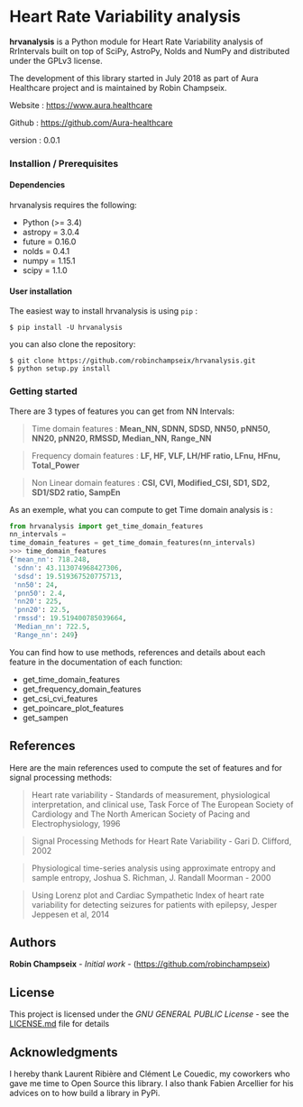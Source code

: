 # Heart Rate Variability analysis

**hrvanalysis** is a Python module for Heart Rate Variability analysis of RrIntervals built on top of SciPy, AstroPy, Nolds and NumPy and distributed under the GPLv3 license.

The development of this library started in July 2018 as part of Aura Healthcare project and is maintained by Robin Champseix.

Website : https://www.aura.healthcare 

Github : https://github.com/Aura-healthcare

version : 0.0.1


### Installion / Prerequisites

#### Dependencies

hrvanalysis requires the following:
- Python (>= 3.4)
- astropy = 3.0.4
- future = 0.16.0
- nolds = 0.4.1
- numpy = 1.15.1
- scipy = 1.1.0

#### User installation

The easiest way to install hrvanalysis is using ``pip`` :

    $ pip install -U hrvanalysis

you can also clone the repository:

    $ git clone https://github.com/robinchampseix/hrvanalysis.git
    $ python setup.py install

### Getting started 

There are 3 types of features you can get from NN Intervals: 

> Time domain features : **Mean_NN, SDNN, SDSD, NN50, pNN50, NN20, pNN20, RMSSD, Median_NN, Range_NN**

> Frequency domain features : **LF, HF, VLF, LH/HF ratio, LFnu, HFnu, Total_Power**

> Non Linear domain features : **CSI, CVI, Modified_CSI, SD1, SD2, SD1/SD2 ratio, SampEn**

As an exemple, what you can compute to get Time domain analysis is :

```python
from hrvanalysis import get_time_domain_features
nn_intervals = 
time_domain_features = get_time_domain_features(nn_intervals)
>>> time_domain_features
{'mean_nn': 718.248,
 'sdnn': 43.113074968427306,
 'sdsd': 19.519367520775713,
 'nn50': 24,
 'pnn50': 2.4,
 'nn20': 225,
 'pnn20': 22.5,
 'rmssd': 19.519400785039664,
 'Median_nn': 722.5,
 'Range_nn': 249}
```

You can find how to use methods, references and details about each feature in the documentation of each function:
- get_time_domain_features
- get_frequency_domain_features
- get_csi_cvi_features
- get_poincare_plot_features
- get_sampen

## References

Here are the main references used to compute the set of features and for signal processing methods:

> Heart rate variability - Standards of measurement, physiological interpretation, and clinical use, Task Force of The European Society of Cardiology and The North American Society of Pacing and Electrophysiology, 1996
    
> Signal Processing Methods for Heart Rate Variability - Gari D. Clifford, 2002

> Physiological time-series analysis using approximate entropy and sample entropy, Joshua S. Richman, J. Randall Moorman - 2000
    
> Using Lorenz plot and Cardiac Sympathetic Index of heart rate variability for detecting seizures for patients with epilepsy, Jesper Jeppesen et al, 2014

## Authors

**Robin Champseix** - *Initial work* - (https://github.com/robinchampseix)

## License

This project is licensed under the *GNU GENERAL PUBLIC License* - see the [LICENSE.md](https://github.com/robinchampseix/hrv_library/LICENSE) file for details

## Acknowledgments

I hereby thank Laurent Ribière and Clément Le Couedic, my coworkers who gave me time to Open Source this library.
I also thank Fabien Arcellier for his advices on to how build a library in PyPi.